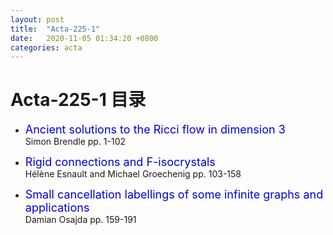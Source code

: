 ```yaml
---
layout: post
title:  "Acta-225-1"
date:   2020-11-05 01:34:20 +0800
categories: acta
---
```


# Acta-225-1 目录

- <font color="#0000dd" size="4">Ancient solutions to the Ricci flow in dimension 3</font>    
 Simon Brendle
 pp. 1-102

- <font color="#0000dd" size="4">Rigid connections and F-isocrystals</font>    
 Hélène Esnault and Michael Groechenig
 pp. 103-158

- <font color="#0000dd" size="4">Small cancellation labellings of some infinite graphs and applications</font>    
 Damian Osajda
 pp. 159-191